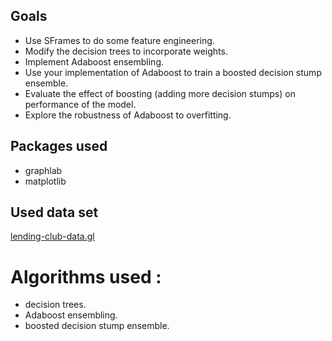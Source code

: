 ## Goals 
- Use SFrames to do some feature engineering.
- Modify the decision trees to incorporate weights.
- Implement Adaboost ensembling.
- Use your implementation of Adaboost to train a boosted decision stump ensemble.
- Evaluate the effect of boosting (adding more decision stumps) on performance of the model.
- Explore the robustness of Adaboost to overfitting.

## Packages used 
- graphlab
- matplotlib

## Used data set 
[lending-club-data.gl](https://github.com/Magho/Boosting/tree/master/lending-club-data.gl)

# Algorithms used :
-  decision trees.
-  Adaboost ensembling.
-  boosted decision stump ensemble.
